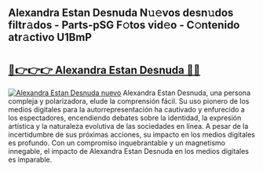 ## Alexandra Estan Desnuda N𝚞𝚎vos desn𝚞dos filtr𝚊dos - Parts-pSG F𝚘tos vid𝚎o - C𝚘ntenido atr𝚊ctivo U1BmP

# <h2><a href="http://mbc7bwr.tromn.icu/?c=Alexandra+Estan+Desnuda">🔗👉👉👉 Alexandra Estan Desnuda 🔗🔗</a></h2>

[![Alexandra Estan Desnuda nuevo](https://i.imgur.com/pEAQMta.gif)](http://mbc7bwr.tromn.icu/?c=Alexandra+Estan+Desnuda)
Alexandra Estan Desnuda, una persona compleja y polarizadora, elude la comprensión fácil. Su uso pionero de los medios digitales para la autorrepresentación ha cautivado y enfurecido a los espectadores, encendiendo debates sobre la identidad, la expresión artística y la naturaleza evolutiva de las sociedades en línea. A pesar de la incertidumbre de sus próximas acciones, su impacto en los medios digitales es profundo. Con un compromiso inquebrantable y un magnetismo innegable, el impacto de Alexandra Estan Desnuda en los medios digitales es imparable.
